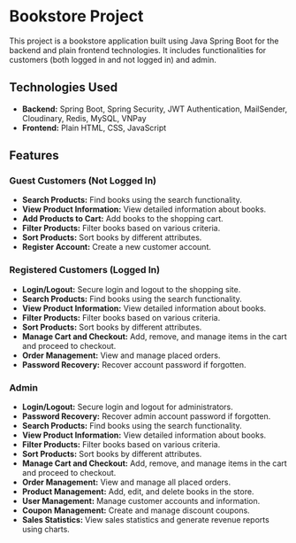 
# Bookstore Project

This project is a bookstore application built using Java Spring Boot for the backend and plain frontend technologies. It includes functionalities for customers (both logged in and not logged in) and admin.

## Technologies Used
- **Backend:** Spring Boot, Spring Security, JWT Authentication, MailSender, Cloudinary, Redis, MySQL, VNPay
- **Frontend:** Plain HTML, CSS, JavaScript

## Features

### Guest Customers (Not Logged In)
- **Search Products:** Find books using the search functionality.
- **View Product Information:** View detailed information about books.
- **Add Products to Cart:** Add books to the shopping cart.
- **Filter Products:** Filter books based on various criteria.
- **Sort Products:** Sort books by different attributes.
- **Register Account:** Create a new customer account.

### Registered Customers (Logged In)
- **Login/Logout:** Secure login and logout to the shopping site.
- **Search Products:** Find books using the search functionality.
- **View Product Information:** View detailed information about books.
- **Filter Products:** Filter books based on various criteria.
- **Sort Products:** Sort books by different attributes.
- **Manage Cart and Checkout:** Add, remove, and manage items in the cart and proceed to checkout.
- **Order Management:** View and manage placed orders.
- **Password Recovery:** Recover account password if forgotten.

### Admin
- **Login/Logout:** Secure login and logout for administrators.
- **Password Recovery:** Recover admin account password if forgotten.
- **Search Products:** Find books using the search functionality.
- **View Product Information:** View detailed information about books.
- **Filter Products:** Filter books based on various criteria.
- **Sort Products:** Sort books by different attributes.
- **Manage Cart and Checkout:** Add, remove, and manage items in the cart and proceed to checkout.
- **Order Management:** View and manage all placed orders.
- **Product Management:** Add, edit, and delete books in the store.
- **User Management:** Manage customer accounts and information.
- **Coupon Management:** Create and manage discount coupons.
- **Sales Statistics:** View sales statistics and generate revenue reports using charts.
